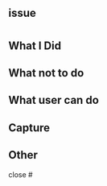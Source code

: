 ## issue

#


## What I Did


## What not to do


## What user can do


## Capture 


## Other

close #
